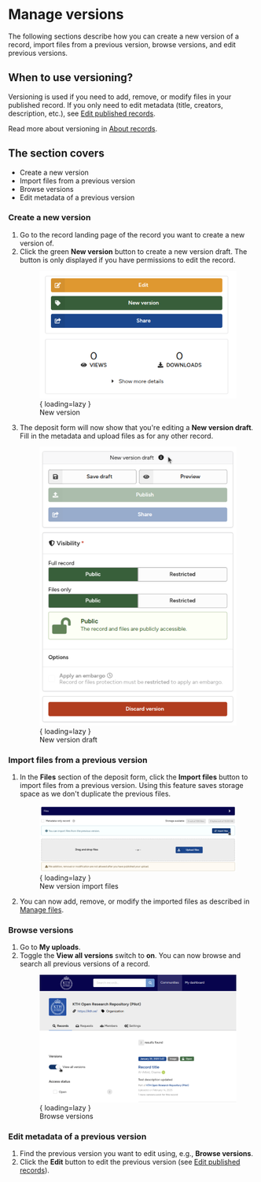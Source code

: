 # Manage versions

The following sections describe how you can create a new version of a record, import files from a previous version, browse versions, and edit previous versions.

## When to use versioning?

Versioning is used if you need to add, remove, or modify files in your published record. If you only need to edit metadata (title, creators, description, etc.), see [Edit published records](./manage_records.md#edit-published-records).

Read more about versioning in [About records](./about_records.md).

## The section covers

- Create a new version
- Import files from a previous version
- Browse versions
- Edit metadata of a previous version

### Create a new version

1. Go to the record landing page of the record you want to create a new version of.
2. Click the green **New version** button to create a new version draft. The button is only displayed if you have permissions to edit the record.
        <figure markdown="span">
        ![New version](assets/images/record-manage-versions.png){ loading=lazy }
        <figcaption>New version</figcaption>
        </figure>
3. The deposit form will now show that you're editing a **New version draft**. Fill in the metadata and upload files as for any other record.
        <figure markdown="span">
        ![New version draft](assets/images/versioning-new-draft.png){ loading=lazy }
        <figcaption>New version draft</figcaption>
        </figure>

### Import files from a previous version

1. In the **Files** section of the deposit form, click the **Import files** button to import files from a previous version. Using this feature saves storage space as we don't duplicate the previous files.
        <figure markdown="span">
        ![New version import files](assets/images/versioning-import-files.png){ loading=lazy }
        <figcaption>New version import files</figcaption>
        </figure>
2. You can now add, remove, or modify the imported files as described in [Manage files](./manage_files.md).

### Browse versions

1. Go to **My uploads**.
2. Toggle the **View all versions** switch to **on**. You can now browse and search all previous versions of a record.
        <figure markdown="span">
        ![Browse versions](assets/images/versioning-view-all.png){ loading=lazy }
        <figcaption>Browse versions</figcaption>
        </figure>

### Edit metadata of a previous version

1. Find the previous version you want to edit using, e.g., **Browse versions**.
2. Click the **Edit** button to edit the previous version (see [Edit published records](./manage_records.md#edit-published-records)).

